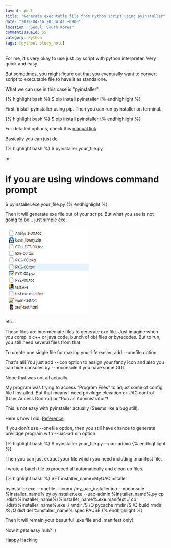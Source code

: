 ```yaml
---
layout: post
title: "Generate executable file from Python script using pyinstaller"
date: "2019-04-16 20:34:41 +0900"
location: "Seoul, South Korea"
commentIssueId: 55
category: Python
tags: [python, study_note]
---
```


For me, it's very okay to use just .py script with python interpreter. Very quick and easy.

But sometimes, you might figure out that you eventually want to convert script to executable file to have it as standalone.

What we can use in this case is "pyinstaller".
<br/>


{% highlight bash %}
$ pip install pyinstaller
{% endhighlight %}
<br/>

First, install pyinstaller using pip. Then you can run pyinstaller on terminal.

{% highlight bash %}
$ pip install pyinstaller
{% endhighlight %}
<br/>

For detailed options, check this [manual link](https://pyinstaller.readthedocs.io/en/stable/usage.html#options)

Basically you can just do

{% highlight bash %}
$ pyinstaller your_file.py

or

# if you are using windows command prompt
$ pyinstaller.exe your_file.py
{% endhighlight %}

Then it will generate exe file out of your script. But what you see is not going to be... just simple exe.

![](/images/Generate_executable_file_from_Python_script_using_pyinstaller.png)

etc...

These files are intermediate files to generate exe file. Just imagine when you compile c++ or java code, bunch of obj files or bytecodes. But to run, you still need several files from that.

To create one single file for making your life easier, add --onefile option.

That's all! You just add --icon option to assign your fancy icon and also you can hide consoles by --noconsole if you have some GUI.






Nope that was not all actually.

My program was trying to access "Program Files" to adjust some of config file I installed. But that means I need privildge elevation or UAC control (User Access Control) or "Run as Administrator"!

This is not easy with pyinstaller actually (Seems like a bug still).

Here's how I did. [Reference](https://stackoverflow.com/questions/43068920/pyinstaller-uac-not-working-in-onefile-mode)

If you don't use --onefile option, then you still have chance to generate privildge program with --uac-admin option.

{% highlight bash %}
$ pyinstaller your_file.py --uac-admin
{% endhighlight %}

Then you can just extract your file which you need including .manifest file.

I wrote a batch file to proceed all automatically and clean up files.

{% highlight bash %}
SET installer_name=MyUACInstaller

pyinstaller.exe --onefile --icon=./my_uac_installer.ico --noconsole %installer_name%.py
pyinstaller.exe --uac-admin %installer_name%.py
cp ./dist/%installer_name%/%installer_name%.exe.manifest ./
cp ./dist/%installer_name%.exe ./
rmdir /S /Q pycache
rmdir /S /Q build
rmdir /S /Q dist
del %installer_name%.spec
PAUSE
{% endhighlight %}

Then it will remain your beautiful .exe file and .manifest only!

Now it gets easy huh? :)

Happy Hacking
